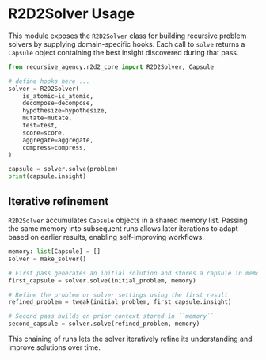 # R2D2Solver Usage

This module exposes the `R2D2Solver` class for building recursive problem solvers by
supplying domain-specific hooks. Each call to `solve` returns a `Capsule` object
containing the best insight discovered during that pass.

```python
from recursive_agency.r2d2_core import R2D2Solver, Capsule

# define hooks here ...
solver = R2D2Solver(
    is_atomic=is_atomic,
    decompose=decompose,
    hypothesize=hypothesize,
    mutate=mutate,
    test=test,
    score=score,
    aggregate=aggregate,
    compress=compress,
)

capsule = solver.solve(problem)
print(capsule.insight)
```

## Iterative refinement

`R2D2Solver` accumulates `Capsule` objects in a shared memory list. Passing the
same memory into subsequent runs allows later iterations to adapt based on earlier
results, enabling self-improving workflows.

```python
memory: list[Capsule] = []
solver = make_solver()

# First pass generates an initial solution and stores a capsule in memory
first_capsule = solver.solve(initial_problem, memory)

# Refine the problem or solver settings using the first result
refined_problem = tweak(initial_problem, first_capsule.insight)

# Second pass builds on prior context stored in ``memory``
second_capsule = solver.solve(refined_problem, memory)
```

This chaining of runs lets the solver iteratively refine its understanding and
improve solutions over time.

